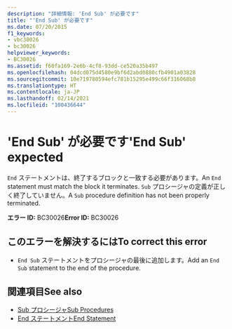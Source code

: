 ```yaml
---
description: "詳細情報: 'End Sub' が必要です"
title: "'End Sub' が必要です"
ms.date: 07/20/2015
f1_keywords:
- vbc30026
- bc30026
helpviewer_keywords:
- BC30026
ms.assetid: f60fa169-2e6b-4cf8-93dd-ce520a35b497
ms.openlocfilehash: 04dcd075d4580e9bf6d2abd0880cfb4901a03828
ms.sourcegitcommit: 10e719780594efc781b15295e499c66f316068b8
ms.translationtype: HT
ms.contentlocale: ja-JP
ms.lasthandoff: 02/14/2021
ms.locfileid: "100436644"
---
```

# <a name="end-sub-expected"></a><span data-ttu-id="3ae3b-103">'End Sub' が必要です</span><span class="sxs-lookup"><span data-stu-id="3ae3b-103">'End Sub' expected</span></span>

<span data-ttu-id="3ae3b-104">`End` ステートメントは、終了するブロックと一致する必要があります。</span><span class="sxs-lookup"><span data-stu-id="3ae3b-104">An `End` statement must match the block it terminates.</span></span> <span data-ttu-id="3ae3b-105">`Sub` プロシージャの定義が正しく終了していません。</span><span class="sxs-lookup"><span data-stu-id="3ae3b-105">A `Sub` procedure definition has not been properly terminated.</span></span>  
  
 <span data-ttu-id="3ae3b-106">**エラー ID:** BC30026</span><span class="sxs-lookup"><span data-stu-id="3ae3b-106">**Error ID:** BC30026</span></span>  
  
## <a name="to-correct-this-error"></a><span data-ttu-id="3ae3b-107">このエラーを解決するには</span><span class="sxs-lookup"><span data-stu-id="3ae3b-107">To correct this error</span></span>  
  
- <span data-ttu-id="3ae3b-108">`End Sub` ステートメントをプロシージャの最後に追加します。</span><span class="sxs-lookup"><span data-stu-id="3ae3b-108">Add an `End Sub` statement to the end of the procedure.</span></span>  
  
## <a name="see-also"></a><span data-ttu-id="3ae3b-109">関連項目</span><span class="sxs-lookup"><span data-stu-id="3ae3b-109">See also</span></span>

- [<span data-ttu-id="3ae3b-110">Sub プロシージャ</span><span class="sxs-lookup"><span data-stu-id="3ae3b-110">Sub Procedures</span></span>](../programming-guide/language-features/procedures/sub-procedures.md)
- [<span data-ttu-id="3ae3b-111">End ステートメント</span><span class="sxs-lookup"><span data-stu-id="3ae3b-111">End Statement</span></span>](../language-reference/statements/end-statement.md)
